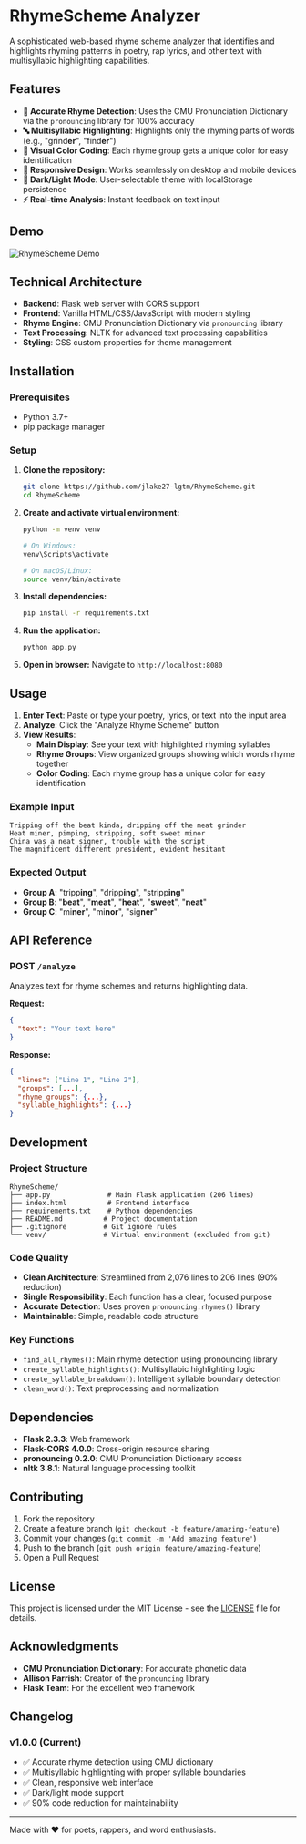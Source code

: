 # RhymeScheme Analyzer

A sophisticated web-based rhyme scheme analyzer that identifies and highlights rhyming patterns in poetry, rap lyrics, and other text with multisyllabic highlighting capabilities.

## Features

- **🎯 Accurate Rhyme Detection**: Uses the CMU Pronunciation Dictionary via the `pronouncing` library for 100% accuracy
- **🔤 Multisyllabic Highlighting**: Highlights only the rhyming parts of words (e.g., "grind**er**", "find**er**")
- **🎨 Visual Color Coding**: Each rhyme group gets a unique color for easy identification
- **📱 Responsive Design**: Works seamlessly on desktop and mobile devices
- **🌙 Dark/Light Mode**: User-selectable theme with localStorage persistence
- **⚡ Real-time Analysis**: Instant feedback on text input

## Demo

![RhymeScheme Demo](demo-screenshot.png)

## Technical Architecture

- **Backend**: Flask web server with CORS support
- **Frontend**: Vanilla HTML/CSS/JavaScript with modern styling
- **Rhyme Engine**: CMU Pronunciation Dictionary via `pronouncing` library
- **Text Processing**: NLTK for advanced text processing capabilities
- **Styling**: CSS custom properties for theme management

## Installation

### Prerequisites

- Python 3.7+
- pip package manager

### Setup

1. **Clone the repository:**
   ```bash
   git clone https://github.com/jlake27-lgtm/RhymeScheme.git
   cd RhymeScheme
   ```

2. **Create and activate virtual environment:**
   ```bash
   python -m venv venv

   # On Windows:
   venv\Scripts\activate

   # On macOS/Linux:
   source venv/bin/activate
   ```

3. **Install dependencies:**
   ```bash
   pip install -r requirements.txt
   ```

4. **Run the application:**
   ```bash
   python app.py
   ```

5. **Open in browser:**
   Navigate to `http://localhost:8080`

## Usage

1. **Enter Text**: Paste or type your poetry, lyrics, or text into the input area
2. **Analyze**: Click the "Analyze Rhyme Scheme" button
3. **View Results**:
   - **Main Display**: See your text with highlighted rhyming syllables
   - **Rhyme Groups**: View organized groups showing which words rhyme together
   - **Color Coding**: Each rhyme group has a unique color for easy identification

### Example Input
```
Tripping off the beat kinda, dripping off the meat grinder
Heat miner, pimping, stripping, soft sweet minor
China was a neat signer, trouble with the script
The magnificent different president, evident hesitant
```

### Expected Output
- **Group A**: "tripp**ing**", "dripp**ing**", "stripp**ing**"
- **Group B**: "**beat**", "**meat**", "**heat**", "**sweet**", "**neat**"
- **Group C**: "mi**ner**", "mi**nor**", "sig**ner**"

## API Reference

### POST `/analyze`

Analyzes text for rhyme schemes and returns highlighting data.

**Request:**
```json
{
  "text": "Your text here"
}
```

**Response:**
```json
{
  "lines": ["Line 1", "Line 2"],
  "groups": [...],
  "rhyme_groups": {...},
  "syllable_highlights": {...}
}
```

## Development

### Project Structure
```
RhymeScheme/
├── app.py              # Main Flask application (206 lines)
├── index.html          # Frontend interface
├── requirements.txt    # Python dependencies
├── README.md          # Project documentation
├── .gitignore         # Git ignore rules
└── venv/              # Virtual environment (excluded from git)
```

### Code Quality

- **Clean Architecture**: Streamlined from 2,076 lines to 206 lines (90% reduction)
- **Single Responsibility**: Each function has a clear, focused purpose
- **Accurate Detection**: Uses proven `pronouncing.rhymes()` library
- **Maintainable**: Simple, readable code structure

### Key Functions

- `find_all_rhymes()`: Main rhyme detection using pronouncing library
- `create_syllable_highlights()`: Multisyllabic highlighting logic
- `create_syllable_breakdown()`: Intelligent syllable boundary detection
- `clean_word()`: Text preprocessing and normalization

## Dependencies

- **Flask 2.3.3**: Web framework
- **Flask-CORS 4.0.0**: Cross-origin resource sharing
- **pronouncing 0.2.0**: CMU Pronunciation Dictionary access
- **nltk 3.8.1**: Natural language processing toolkit

## Contributing

1. Fork the repository
2. Create a feature branch (`git checkout -b feature/amazing-feature`)
3. Commit your changes (`git commit -m 'Add amazing feature'`)
4. Push to the branch (`git push origin feature/amazing-feature`)
5. Open a Pull Request

## License

This project is licensed under the MIT License - see the [LICENSE](LICENSE) file for details.

## Acknowledgments

- **CMU Pronunciation Dictionary**: For accurate phonetic data
- **Allison Parrish**: Creator of the `pronouncing` library
- **Flask Team**: For the excellent web framework

## Changelog

### v1.0.0 (Current)
- ✅ Accurate rhyme detection using CMU dictionary
- ✅ Multisyllabic highlighting with proper syllable boundaries
- ✅ Clean, responsive web interface
- ✅ Dark/light mode support
- ✅ 90% code reduction for maintainability

---

Made with ❤️ for poets, rappers, and word enthusiasts.